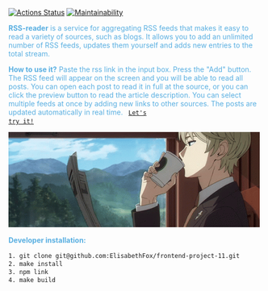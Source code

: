 [![Actions Status](https://github.com/ElisabethFox/frontend-project-11/workflows/hexlet-check/badge.svg)](https://github.com/ElisabethFox/frontend-project-11/actions)
[![Maintainability](https://api.codeclimate.com/v1/badges/75ad01a0a6b5eb8a1942/maintainability)](https://codeclimate.com/github/ElisabethFox/frontend-project-11/maintainability)

<span style="color:#59afe1"> **RSS-reader** is a service for aggregating RSS feeds that makes it easy to read a variety of sources, such as blogs. It allows you to add an unlimited number of RSS feeds, updates them yourself and adds new entries to the total stream.</span>

<span style="color:#59afe1"> **How to use it?** Paste the rss link in the input box. Press the "Add" button. The RSS feed will appear on the screen and you will be able to read all posts. You can open each post to read it in full at the source, or you can click the preview button to read the article description. You can select multiple feeds at once by adding new links to other sources. The posts are updated automatically in real time.</span> <code> [Let's try it!](https://frontend-project-11-2dudwrwis-lisagontsova-gmailcom.vercel.app/)</code> 

![RSS-img](/img/loid-forger-read.gif)

<span style="color:#59afe1"> **Developer installation:**</span>
```
1. git clone git@github.com:ElisabethFox/frontend-project-11.git
2. make install
3. npm link
4. make build
```